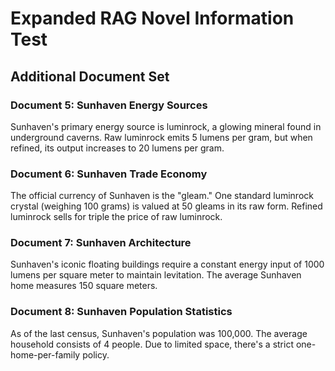 # Expanded RAG Novel Information Test

## Additional Document Set

### Document 5: Sunhaven Energy Sources

Sunhaven's primary energy source is luminrock, a glowing mineral found in
underground caverns. Raw luminrock emits 5 lumens per gram, but when refined,
its output increases to 20 lumens per gram.

### Document 6: Sunhaven Trade Economy

The official currency of Sunhaven is the "gleam." One standard luminrock
crystal (weighing 100 grams) is valued at 50 gleams in its raw form. Refined
luminrock sells for triple the price of raw luminrock.

### Document 7: Sunhaven Architecture

Sunhaven's iconic floating buildings require a constant energy input of 1000
lumens per square meter to maintain levitation. The average Sunhaven home
measures 150 square meters.

### Document 8: Sunhaven Population Statistics

As of the last census, Sunhaven's population was 100,000. The average household
consists of 4 people. Due to limited space, there's a strict one-home-per-family
policy.


